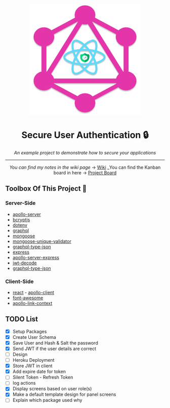 <div align="center">

<img src="https://github.com/SafaElmali/Secure-User-Auth/blob/master/src/demo/images/cover.png" width="350" height="350" />

# Secure User Authentication 🔒 
_An example project to demonstrate how to secure your applications_
</div>

<hr>

<div align="center">

_You can find my notes in the wiki page_ -> [Wiki](https://github.com/SafaElmali/Secure-User-Auth/wiki)
_You can find the Kanban board in here -> [Project Board](https://github.com/SafaElmali/Secure-User-Auth/projects/1?add_cards_query=is%3Aopen)

</div>

## Toolbox Of This Project 🧰 

### Server-Side

- [apollo-server](https://github.com/apollographql/apollo-server#readme)
- [bcryptjs](https://github.com/dcodeIO/bcrypt.js#readme)
- [dotenv](https://github.com/motdotla/dotenv#readme)
- [graphql](https://github.com/graphql/graphql-js)
- [mongoose](https://github.com/Automattic/mongoose)
- [mongoose-unique-validator](https://github.com/blakehaswell/mongoose-unique-validator#readme)
- [graphql-type-json](https://github.com/taion/graphql-type-json)
- [express](https://www.npmjs.com/package/express) 
- [apollo-server-express](https://www.npmjs.com/package/apollo-server-express) 
- [jwt-decode](https://www.npmjs.com/package/jwt-decode) 
- [graphql-type-json](https://www.npmjs.com/package/jwt-decode) 

### Client-Side

- [react](https://tr.reactjs.org/)
- [apollo-client](https://www.npmjs.com/package/@apollo/client)
- [font-awesome](https://fontawesome.com/how-to-use/on-the-web/using-with/react)
- [apollo-link-context](https://www.npmjs.com/package/apollo-link-context)


## TODO List
- [x] Setup Packages
- [x] Create User Schema
- [x] Save User and Hash & Salt the password
- [x] Send JWT if the user details are correct
- [ ] Design
- [ ] Heroku Deployment
- [x] Store JWT in client
- [x] Add expire date for token
- [ ] Silent Token - Refresh Token
- [ ] log actions
- [x] Display screens based on user role(s)
- [x] Make a default template design for panel screens
- [ ] Explain which package used why
